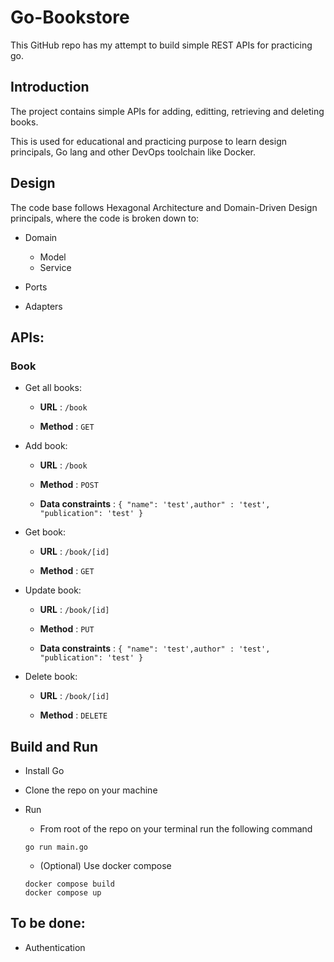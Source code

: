 # Go-Bookstore

This GitHub repo has my attempt to build simple REST APIs for practicing go.


## Introduction
The project contains simple APIs for adding, editting, retrieving and deleting books.

This is used for educational and practicing purpose to learn design principals, Go lang and other DevOps toolchain like Docker.


## Design

The code base follows Hexagonal Architecture and Domain-Driven Design principals, where the code is broken down to:

- Domain
  - Model
  - Service

- Ports
- Adapters

## APIs:
### Book
 - Get all books:
 
    - **URL** : `/book`

    - **Method** : `GET`

  - Add book:
 
    - **URL** : `/book`

    - **Method** : `POST`

    - **Data constraints** : `{ "name": 'test',author" : 'test', "publication": 'test' }`

  - Get book:

     - **URL** : `/book/[id]`

     - **Method** : `GET`
     
  - Update book:

     - **URL** : `/book/[id]`

     - **Method** : `PUT`

      - **Data constraints** : `{ "name": 'test',author" : 'test', "publication": 'test' }`

  - Delete book:

      - **URL** : `/book/[id]`

      - **Method** : `DELETE`


## Build and Run
- Install Go

- Clone the repo on your machine

- Run
  - From root of the repo on your terminal run the following command
  ```
  go run main.go
  ```

  - (Optional) Use docker compose
  ```
  docker compose build
  docker compose up
  ```

## To be done:
- Authentication
